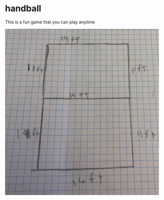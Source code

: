 # handball
This is a fun game that you can play anytime

![Image of Handball Court](https://github.com/ktbyers/handball/blob/master/handball-court.jpg)
